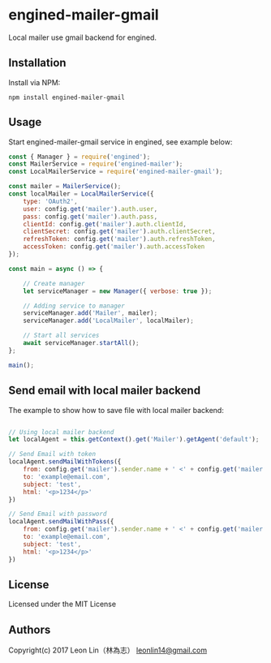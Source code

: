 # engined-mailer-gmail

Local mailer use gmail backend for engined.


## Installation

Install via NPM:

```shell
npm install engined-mailer-gmail
```

## Usage

Start engined-mailer-gmail service in engined, see example below:

```javascript
const { Manager } = require('engined');
const MailerService = require('engined-mailer');
const LocalMailerService = require('engined-mailer-gmail');

const mailer = MailerService();
const localMailer = LocalMailerService({
	type: 'OAuth2',
	user: config.get('mailer').auth.user,
	pass: config.get('mailer').auth.pass,
	clientId: config.get('mailer').auth.clientId,
	clientSecret: config.get('mailer').auth.clientSecret,
	refreshToken: config.get('mailer').auth.refreshToken,
	accessToken: config.get('mailer').auth.accessToken
});

const main = async () => {

	// Create manager
	let serviceManager = new Manager({ verbose: true });

	// Adding service to manager
	serviceManager.add('Mailer', mailer);
	serviceManager.add('LocalMailer', localMailer);

	// Start all services
	await serviceManager.startAll();
};

main();
```

## Send email with local mailer backend

The example to show how to save file with local mailer backend:

```javascript

// Using local mailer backend
let localAgent = this.getContext().get('Mailer').getAgent('default');

// Send Email with token
localAgent.sendMailWithTokens({
	from: config.get('mailer').sender.name + ' <' + config.get('mailer').sender.address + '>',
	to: 'example@email.com',
	subject: 'test',
	html: '<p>1234</p>'
})

// Send Email with password
localAgent.sendMailWithPass({
	from: config.get('mailer').sender.name + ' <' + config.get('mailer').sender.address + '>',
	to: 'example@email.com',
	subject: 'test',
	html: '<p>1234</p>'
})
```

## License
Licensed under the MIT License

## Authors
Copyright(c) 2017 Leon Lin（林為志） <leonlin14@gmail.com>
